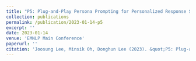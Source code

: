 ```yaml
---
title: "P5: Plug-and-Play Persona Prompting for Personalized Response Selection"
collection: publications
permalink: /publication/2023-01-14-p5
excerpt: ''
date: 2023-01-14
venue: 'EMNLP Main Conference'
paperurl: ''
citation: 'Joosung Lee, Minsik Oh, Donghun Lee (2023). &quot;P5: Plug-and-Play Persona Prompting for Personalized Response Selection.&quot; <i>EMNLP Main Conference</i>'
---
```

